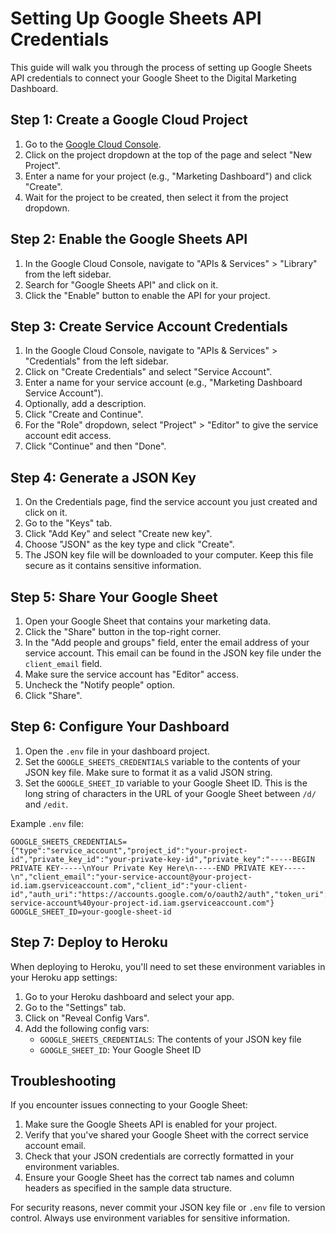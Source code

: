# Setting Up Google Sheets API Credentials

This guide will walk you through the process of setting up Google Sheets API credentials to connect your Google Sheet to the Digital Marketing Dashboard.

## Step 1: Create a Google Cloud Project

1. Go to the [Google Cloud Console](https://console.cloud.google.com/).
2. Click on the project dropdown at the top of the page and select "New Project".
3. Enter a name for your project (e.g., "Marketing Dashboard") and click "Create".
4. Wait for the project to be created, then select it from the project dropdown.

## Step 2: Enable the Google Sheets API

1. In the Google Cloud Console, navigate to "APIs & Services" > "Library" from the left sidebar.
2. Search for "Google Sheets API" and click on it.
3. Click the "Enable" button to enable the API for your project.

## Step 3: Create Service Account Credentials

1. In the Google Cloud Console, navigate to "APIs & Services" > "Credentials" from the left sidebar.
2. Click on "Create Credentials" and select "Service Account".
3. Enter a name for your service account (e.g., "Marketing Dashboard Service Account").
4. Optionally, add a description.
5. Click "Create and Continue".
6. For the "Role" dropdown, select "Project" > "Editor" to give the service account edit access.
7. Click "Continue" and then "Done".

## Step 4: Generate a JSON Key

1. On the Credentials page, find the service account you just created and click on it.
2. Go to the "Keys" tab.
3. Click "Add Key" and select "Create new key".
4. Choose "JSON" as the key type and click "Create".
5. The JSON key file will be downloaded to your computer. Keep this file secure as it contains sensitive information.

## Step 5: Share Your Google Sheet

1. Open your Google Sheet that contains your marketing data.
2. Click the "Share" button in the top-right corner.
3. In the "Add people and groups" field, enter the email address of your service account. This email can be found in the JSON key file under the `client_email` field.
4. Make sure the service account has "Editor" access.
5. Uncheck the "Notify people" option.
6. Click "Share".

## Step 6: Configure Your Dashboard

1. Open the `.env` file in your dashboard project.
2. Set the `GOOGLE_SHEETS_CREDENTIALS` variable to the contents of your JSON key file. Make sure to format it as a valid JSON string.
3. Set the `GOOGLE_SHEET_ID` variable to your Google Sheet ID. This is the long string of characters in the URL of your Google Sheet between `/d/` and `/edit`.

Example `.env` file:

```
GOOGLE_SHEETS_CREDENTIALS={"type":"service_account","project_id":"your-project-id","private_key_id":"your-private-key-id","private_key":"-----BEGIN PRIVATE KEY-----\nYour Private Key Here\n-----END PRIVATE KEY-----\n","client_email":"your-service-account@your-project-id.iam.gserviceaccount.com","client_id":"your-client-id","auth_uri":"https://accounts.google.com/o/oauth2/auth","token_uri":"https://oauth2.googleapis.com/token","auth_provider_x509_cert_url":"https://www.googleapis.com/oauth2/v1/certs","client_x509_cert_url":"https://www.googleapis.com/robot/v1/metadata/x509/your-service-account%40your-project-id.iam.gserviceaccount.com"}
GOOGLE_SHEET_ID=your-google-sheet-id
```

## Step 7: Deploy to Heroku

When deploying to Heroku, you'll need to set these environment variables in your Heroku app settings:

1. Go to your Heroku dashboard and select your app.
2. Go to the "Settings" tab.
3. Click on "Reveal Config Vars".
4. Add the following config vars:
   - `GOOGLE_SHEETS_CREDENTIALS`: The contents of your JSON key file
   - `GOOGLE_SHEET_ID`: Your Google Sheet ID

## Troubleshooting

If you encounter issues connecting to your Google Sheet:

1. Make sure the Google Sheets API is enabled for your project.
2. Verify that you've shared your Google Sheet with the correct service account email.
3. Check that your JSON credentials are correctly formatted in your environment variables.
4. Ensure your Google Sheet has the correct tab names and column headers as specified in the sample data structure.

For security reasons, never commit your JSON key file or `.env` file to version control. Always use environment variables for sensitive information. 